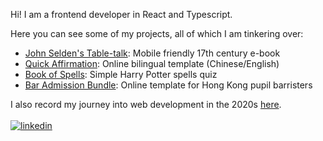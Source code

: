 Hi!  I am a frontend developer in React and Typescript.

Here you can see some of my projects, all of which I am tinkering over:

- [John Selden's Table-talk](https://3willows.github.io/johnSeldenTableTalk/): Mobile friendly 17th century e-book
- [Quick Affirmation](https://3willows.github.io/quickAffirmation/): Online bilingual template (Chinese/English)
- [Book of Spells](https://3willows.github.io/BookOfSpells/): Simple Harry Potter spells quiz
- [Bar Admission Bundle](https://3willows.github.io/barAdmission/): Online template for Hong Kong pupil barristers

I also record my journey into web development in the 2020s [here](https://3willows.github.io).
<br/>
<br/>
[![linkedin](https://img.shields.io/badge/linkedin-0A66C2?style=for-the-badge&logo=linkedin&logoColor=white)]()
